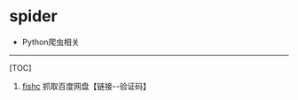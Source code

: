 # spider
- Python爬虫相关

------------------------------------------------------
[TOC]

1. [fishc](https://github.com/CalmtMoonlight/spider/tree/master/fishc)    抓取百度网盘【链接--验证码】

